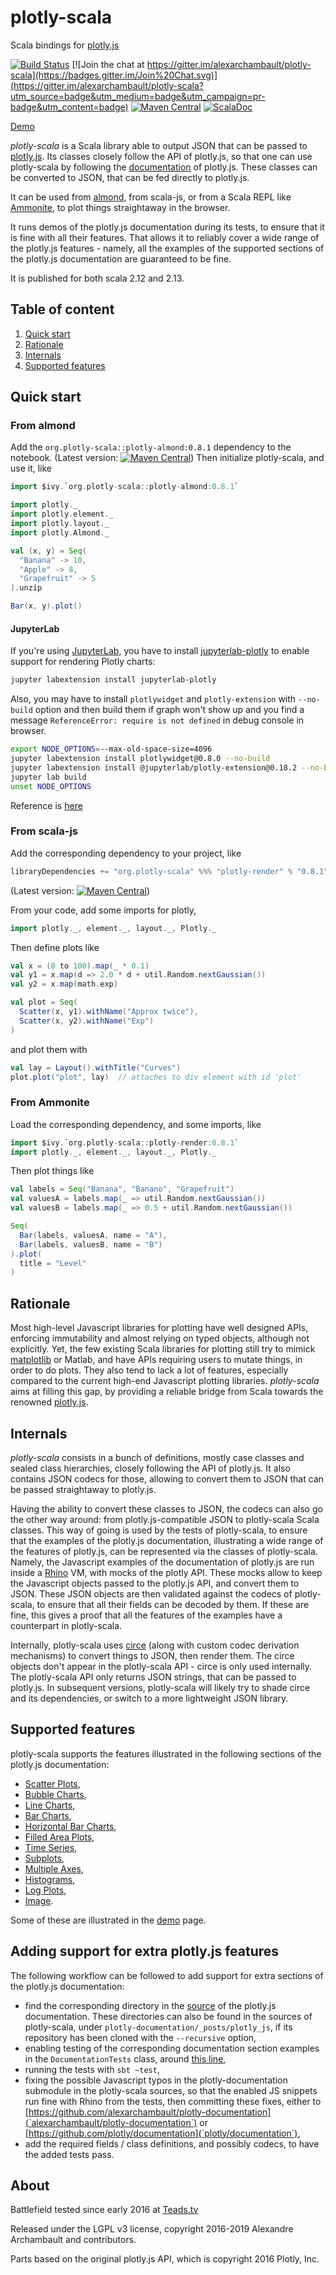 # plotly-scala

Scala bindings for [plotly.js](https://plot.ly/javascript/)

[![Build Status](https://travis-ci.org/alexarchambault/plotly-scala.svg?branch=master)](https://travis-ci.org/alexarchambault/plotly-scala)
[![Join the chat at https://gitter.im/alexarchambault/plotly-scala](https://badges.gitter.im/Join%20Chat.svg)](https://gitter.im/alexarchambault/plotly-scala?utm_source=badge&utm_medium=badge&utm_campaign=pr-badge&utm_content=badge)
[![Maven Central](https://img.shields.io/maven-central/v/org.plotly-scala/plotly-render_2.13.svg)](https://maven-badges.herokuapp.com/maven-central/org.plotly-scala/plotly-render_2.13)
[![ScalaDoc](http://javadoc-badge.appspot.com/org.plotly-scala/plotly-render_2.13.svg?label=scaladoc)](http://javadoc-badge.appspot.com/org.plotly-scala/plotly-render_2.13)

[Demo](https://alexarchambault.github.io/plotly-scala/)

*plotly-scala* is a Scala library able to output JSON that can be passed to [plotly.js](https://plot.ly/javascript/). Its classes closely follow the API of plotly.js, so that one can use plotly-scala by following the [documentation](https://plot.ly/javascript/) of plotly.js. These classes can be converted to JSON, that can be fed directly to plotly.js.

It can be used from [almond](https://github.com/jupyter-scala/jupyter-scala/tree/develop), from scala-js, or from a Scala REPL like [Ammonite](https://github.com/lihaoyi/Ammonite), to plot things straightaway in the browser.

It runs demos of the plotly.js documentation during its tests, to ensure that it is fine with all their features. That allows it to reliably cover a wide range of the plotly.js features - namely, all the examples of the supported sections of the plotly.js documentation are guaranteed to be fine.

It is published for both scala 2.12 and 2.13.

## Table of content

1. [Quick start](#quick-start)
2. [Rationale](#rationale)
3. [Internals](#internals)
4. [Supported features](#supported-features)

## Quick start

### From almond

Add the `org.plotly-scala::plotly-almond:0.8.1` dependency to the notebook. (Latest version: [![Maven Central](https://img.shields.io/maven-central/v/org.plotly-scala/plotly-render_2.13.svg)](https://maven-badges.herokuapp.com/maven-central/org.plotly-scala/plotly-render_2.13))
Then initialize plotly-scala, and use it, like
```scala
import $ivy.`org.plotly-scala::plotly-almond:0.8.1`

import plotly._
import plotly.element._
import plotly.layout._
import plotly.Almond._

val (x, y) = Seq(
  "Banana" -> 10,
  "Apple" -> 8,
  "Grapefruit" -> 5
).unzip

Bar(x, y).plot()
```

#### JupyterLab
If you're using [JupyterLab](https://jupyterlab.readthedocs.io/en/stable/), you have to install [jupyterlab-plotly](https://plotly.com/python/getting-started/#jupyterlab-support-python-35) to enable support for rendering Plotly charts:
```bash
jupyter labextension install jupyterlab-plotly
```

Also, you may have to install `plotlywidget` and `plotly-extension` with `--no-build` option and then build them if graph won't show up and you find a message `ReferenceError: require is not defined` in debug console in browser.

```bash
export NODE_OPTIONS=--max-old-space-size=4096
jupyter labextension install plotlywidget@0.8.0 --no-build
jupyter labextension install @jupyterlab/plotly-extension@0.18.2 --no-build
jupyter lab build
unset NODE_OPTIONS
```

Reference is [here](https://github.com/plotly/plotly_express/issues/38)

### From scala-js

Add the corresponding dependency to your project, like
```scala
libraryDependencies += "org.plotly-scala" %%% "plotly-render" % "0.8.1"
```
(Latest version: [![Maven Central](https://img.shields.io/maven-central/v/org.plotly-scala/plotly-render_2.13.svg)](https://maven-badges.herokuapp.com/maven-central/org.plotly-scala/plotly-render_2.13))

From your code, add some imports for plotly,
```scala
import plotly._, element._, layout._, Plotly._
```

Then define plots like
```scala
val x = (0 to 100).map(_ * 0.1)
val y1 = x.map(d => 2.0 * d + util.Random.nextGaussian())
val y2 = x.map(math.exp)

val plot = Seq(
  Scatter(x, y1).withName("Approx twice"),
  Scatter(x, y2).withName("Exp")
)
```
and plot them with

```scala
val lay = Layout().withTitle("Curves")
plot.plot("plot", lay)  // attaches to div element with id 'plot'
```


### From Ammonite

Load the corresponding dependency, and some imports, like
```scala
import $ivy.`org.plotly-scala::plotly-render:0.8.1`
import plotly._, element._, layout._, Plotly._
```

Then plot things like
```scala
val labels = Seq("Banana", "Banano", "Grapefruit")
val valuesA = labels.map(_ => util.Random.nextGaussian())
val valuesB = labels.map(_ => 0.5 + util.Random.nextGaussian())

Seq(
  Bar(labels, valuesA, name = "A"),
  Bar(labels, valuesB, name = "B")
).plot(
  title = "Level"
)
```


## Rationale

Most high-level Javascript libraries for plotting have well designed APIs, enforcing immutability and almost relying on typed objects, although not explicitly. Yet, the few existing Scala libraries for plotting still try to mimick [matplotlib](http://matplotlib.org/) or Matlab, and have APIs requiring users to mutate things, in order to do plots. They also tend to lack a lot of features, especially compared to the current high-end Javascript plotting libraries. *plotly-scala* aims at filling this gap, by providing a reliable bridge from Scala towards the renowned [plotly.js](https://plot.ly/javascript/).

## Internals

*plotly-scala* consists in a bunch of definitions, mostly case classes and sealed class hierarchies, closely following the API of plotly.js. It also contains JSON codecs for those, allowing to convert them to JSON that can be passed straightaway to plotly.js.

Having the ability to convert these classes to JSON, the codecs can also go the other way around: from plotly.js-compatible JSON to plotly-scala Scala classes. This way of going is used by the tests of plotly-scala, to ensure that the examples of the plotly.js documentation, illustrating a wide range of the features of plotly.js, can be represented via the classes of plotly-scala. Namely, the Javascript examples of the documentation of plotly.js are run inside a [Rhino](https://developer.mozilla.org/en-US/docs/Mozilla/Projects/Rhino) VM, with mocks of the plotly API. These mocks allow to keep the Javascript objects passed to the plotly.js API, and convert them to JSON. These JSON objects are then validated against the codecs of plotly-scala, to ensure that all their fields can be decoded by them. If these are fine, this gives a proof that all the features of the examples have a counterpart in plotly-scala.

Internally, plotly-scala uses [circe](https://github.com/travisbrown/circe) (along with custom codec derivation mechanisms) to convert things to JSON, then render them. The circe objects don't appear in the plotly-scala API - circe is only used internally. The plotly-scala API only returns JSON strings, that can be passed to plotly.js. In subsequent versions, plotly-scala will likely try to shade circe and its dependencies, or switch to a more lightweight JSON library.

## Supported features

plotly-scala supports the features illustrated in the following sections of the plotly.js documentation:
- [Scatter Plots](https://plot.ly/javascript/line-and-scatter/),
- [Bubble Charts](https://plot.ly/javascript/bubble-charts/),
- [Line Charts](https://plot.ly/javascript/line-charts/),
- [Bar Charts](https://plot.ly/javascript/bar-charts/),
- [Horizontal Bar Charts](https://plot.ly/javascript/horizontal-bar-charts/),
- [Filled Area Plots](https://plot.ly/javascript/filled-area-plots/),
- [Time Series](https://plot.ly/javascript/time-series/),
- [Subplots](https://plot.ly/javascript/subplots/),
- [Multiple Axes](https://plot.ly/javascript/multiple-axes/),
- [Histograms](https://plot.ly/javascript/histograms/),
- [Log Plots](https://plot.ly/javascript/log-plot/), 
- [Image](https://plotly.com/javascript/reference/image/).

Some of these are illustrated in the [demo](https://alexarchambault.github.io/plotly-scala/) page.

## Adding support for extra plotly.js features

The following workflow can be followed to add support for extra sections of the plotly.js documentation:
- find the corresponding directory in the [source](https://github.com/alexarchambault/plotly-documentation/tree/eae136bb920c7542654a5e13cff04a0de175a08d/) of the plotly.js documentation. These directories can also be found in the sources of plotly-scala, under `plotly-documentation/_posts/plotly_js`, if its repository has been cloned with the `--recursive` option,
- enabling testing of the corresponding documentation section examples in the `DocumentationTests` class, around [this line](https://github.com/alexarchambault/plotly-scala/blob/master/tests/src/test/scala/plotly/doc/DocumentationTests.scala#L224),
- running the tests with `sbt ~test`,
- fixing the possible Javascript typos in the plotly-documentation submodule in the plotly-scala sources, so that the enabled JS snippets run fine with Rhino from the tests, then committing these fixes, either to [https://github.com/alexarchambault/plotly-documentation](`alexarchambault/plotly-documentation`) or [https://github.com/plotly/documentation](`plotly/documentation`),
- add the required fields / class definitions, and possibly codecs, to have the added tests pass.

## About

Battlefield tested since early 2016 at [Teads.tv](http://teads.tv)

Released under the LGPL v3 license, copyright 2016-2019 Alexandre Archambault and contributors.

Parts based on the original plotly.js API, which is copyright 2016 Plotly, Inc.
